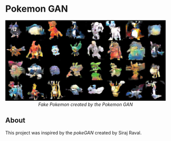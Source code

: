 # Pokemon GAN

<p align="center">
    <img src="fake_data/fake3000.png">
    <br>
    <i>Fake Pokemon created by the Pokemon GAN</i>
</p>



## About
This project was inspired by the *pokeGAN* created by Siraj Raval.
